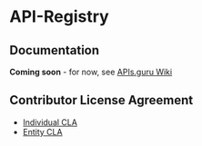 # API-Registry

## Documentation

**Coming soon** - for now, see [APIs.guru Wiki](https://github.com/APIs-guru/openapi-directory/wiki/Development)

## Contributor License Agreement

* [Individual CLA](./CLA.md)
* [Entity CLA](./entity-CLA.md)

